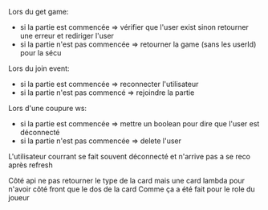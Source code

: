 Lors du get game:

- si la partie est commencée => vérifier que l'user exist sinon retourner une erreur et rediriger l'user
- si la partie n'est pas commencée => retourner la game (sans les userId) pour la sécu

Lors du join event:

- si la partie est commencée => reconnecter l'utilisateur
- si la partie n'est pas commencé => rejoindre la partie

Lors d'une coupure ws:

- si la partie est commencée => mettre un boolean pour dire que l'user est déconnecté
- si la partie n'est pas commencée => delete l'user

L'utilisateur courrant se fait souvent déconnecté et n'arrive pas a se reco après refresh

Côté api ne pas retourner le type de la card mais une card lambda pour n'avoir côté front que le dos de la card
Comme ça a été fait pour le role du joueur